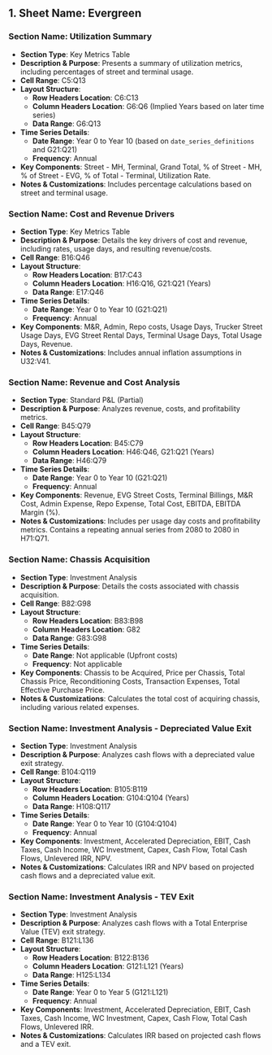 ## 1. **Sheet Name**: Evergreen

### Section Name: Utilization Summary
- **Section Type**: Key Metrics Table
- **Description & Purpose**: Presents a summary of utilization metrics, including percentages of street and terminal usage.
- **Cell Range**: C5:Q13
- **Layout Structure**:
    - **Row Headers Location**: C6:C13
    - **Column Headers Location**: G6:Q6 (Implied Years based on later time series)
    - **Data Range**: G6:Q13
- **Time Series Details**:
    - **Date Range**: Year 0 to Year 10 (based on `date_series_definitions` and G21:Q21)
    - **Frequency**: Annual
- **Key Components**: Street - MH, Terminal, Grand Total, % of Street - MH, % of Street - EVG, % of Total - Terminal, Utilization Rate.
- **Notes & Customizations**: Includes percentage calculations based on street and terminal usage.

### Section Name: Cost and Revenue Drivers
- **Section Type**: Key Metrics Table
- **Description & Purpose**: Details the key drivers of cost and revenue, including rates, usage days, and resulting revenue/costs.
- **Cell Range**: B16:Q46
- **Layout Structure**:
    - **Row Headers Location**: B17:C43
    - **Column Headers Location**: H16:Q16, G21:Q21 (Years)
    - **Data Range**: E17:Q46
- **Time Series Details**:
    - **Date Range**: Year 0 to Year 10 (G21:Q21)
    - **Frequency**: Annual
- **Key Components**: M&R, Admin, Repo costs, Usage Days, Trucker Street Usage Days, EVG Street Rental Days, Terminal Usage Days, Total Usage Days, Revenue.
- **Notes & Customizations**: Includes annual inflation assumptions in U32:V41.

### Section Name: Revenue and Cost Analysis
- **Section Type**: Standard P&L (Partial)
- **Description & Purpose**: Analyzes revenue, costs, and profitability metrics.
- **Cell Range**: B45:Q79
- **Layout Structure**:
    - **Row Headers Location**: B45:C79
    - **Column Headers Location**: H46:Q46, G21:Q21 (Years)
    - **Data Range**: H46:Q79
- **Time Series Details**:
    - **Date Range**: Year 0 to Year 10 (G21:Q21)
    - **Frequency**: Annual
- **Key Components**: Revenue, EVG Street Costs, Terminal Billings, M&R Cost, Admin Expense, Repo Expense, Total Cost, EBITDA, EBITDA Margin (%).
- **Notes & Customizations**: Includes per usage day costs and profitability metrics. Contains a repeating annual series from 2080 to 2080 in H71:Q71.

### Section Name: Chassis Acquisition
- **Section Type**: Investment Analysis
- **Description & Purpose**: Details the costs associated with chassis acquisition.
- **Cell Range**: B82:G98
- **Layout Structure**:
    - **Row Headers Location**: B83:B98
    - **Column Headers Location**: G82
    - **Data Range**: G83:G98
- **Time Series Details**:
    - **Date Range**: Not applicable (Upfront costs)
    - **Frequency**: Not applicable
- **Key Components**: Chassis to be Acquired, Price per Chassis, Total Chassis Price, Reconditioning Costs, Transaction Expenses, Total Effective Purchase Price.
- **Notes & Customizations**: Calculates the total cost of acquiring chassis, including various related expenses.

### Section Name: Investment Analysis - Depreciated Value Exit
- **Section Type**: Investment Analysis
- **Description & Purpose**: Analyzes cash flows with a depreciated value exit strategy.
- **Cell Range**: B104:Q119
- **Layout Structure**:
    - **Row Headers Location**: B105:B119
    - **Column Headers Location**: G104:Q104 (Years)
    - **Data Range**: H108:Q117
- **Time Series Details**:
    - **Date Range**: Year 0 to Year 10 (G104:Q104)
    - **Frequency**: Annual
- **Key Components**: Investment, Accelerated Depreciation, EBIT, Cash Taxes, Cash Income, WC Investment, Capex, Cash Flow, Total Cash Flows, Unlevered IRR, NPV.
- **Notes & Customizations**: Calculates IRR and NPV based on projected cash flows and a depreciated value exit.

### Section Name: Investment Analysis - TEV Exit
- **Section Type**: Investment Analysis
- **Description & Purpose**: Analyzes cash flows with a Total Enterprise Value (TEV) exit strategy.
- **Cell Range**: B121:L136
- **Layout Structure**:
    - **Row Headers Location**: B122:B136
    - **Column Headers Location**: G121:L121 (Years)
    - **Data Range**: H125:L134
- **Time Series Details**:
    - **Date Range**: Year 0 to Year 5 (G121:L121)
    - **Frequency**: Annual
- **Key Components**: Investment, Accelerated Depreciation, EBIT, Cash Taxes, Cash Income, WC Investment, Capex, Cash Flow, Total Cash Flows, Unlevered IRR.
- **Notes & Customizations**: Calculates IRR based on projected cash flows and a TEV exit.

